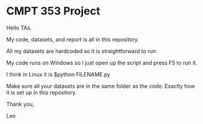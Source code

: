 # CMPT 353 Project
Hello TAs.

My code, datasets, and report is all in this repository.

All my datasets are hardcoded so it is straightforward to run.

My code runs on Windows so I just open up the script and press F5 to run it.

I think in Linux it is $python FILENAME.py

Make sure all your datasets are in the same folder as the code. Exactly how it is set up in this repository.

Thank you,

Leo

